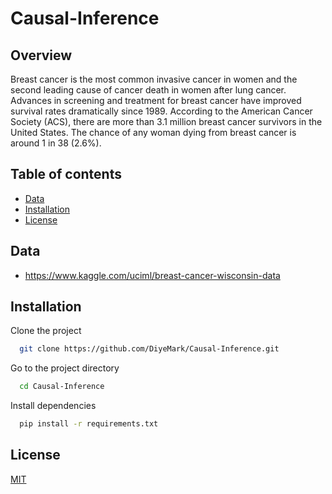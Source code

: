 # Causal-Inference
## Overview
Breast cancer is the most common invasive cancer in women and the second leading cause of cancer death in women after lung cancer. Advances in screening and treatment for breast cancer have improved survival rates dramatically since 1989. According to the American Cancer Society (ACS), there are more than 3.1 million breast cancer survivors in the United States. The chance of any woman dying from breast cancer is around 1 in 38 (2.6%).

## Table of contents
* [Data](#data)
* [Installation](#install)
* [License](#license)

<a name='data'></a>
## Data

- https://www.kaggle.com/uciml/breast-cancer-wisconsin-data

<a name='install'></a>
## Installation

Clone the project

```bash
  git clone https://github.com/DiyeMark/Causal-Inference.git
```

Go to the project directory

```bash
  cd Causal-Inference
```

Install dependencies

```bash
  pip install -r requirements.txt
```

<a name='license'></a>
## License


[MIT](https://choosealicense.com/licenses/mit/)
